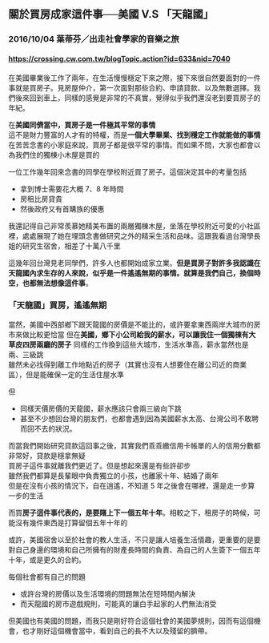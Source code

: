 ## 關於買房成家這件事──美國 V.S 「天龍國」
### 2016/10/04 葉蒂芬／出走社會學家的音樂之旅
#### https://crossing.cw.com.tw/blogTopic.action?id=633&nid=7040

在美國畢業後工作了兩年，在生活慢慢穩定下來之際，接下來很自然要面對的一件事就是買房子。見房屋仲介，第一次面對那些合約、申請貸款、以及無數選擇。我們後來回到車上，同樣的感覺是非常的不真實，覺得似乎我們還沒老到要買房子的年紀。  

在**美國同儕當中，買房子是一件極其平常的事情**  
這不是財力豐富的人才有的特權，而是**一個大學畢業、找到穩定工作就能做的事情**  
在苦苦念書的小家庭來說，買房子都是很平常的事情。而如果不問，大家也都會以為我們住的獨棟小木屋是買的  

一位工作幾年回來念書的同學在學校附近買了房子。這個決定其中的考量包括  
- 拿到博士需要花大概 7、8 年時間
- 房租比房貸貴
- 然後政府又有首購族的優惠

我還記得自己非常羨慕她精美布置的兩層獨棟木屋，坐落在學校附近可愛的小社區裡，處處展現了她在埋頭念書做研究之外的精采生活和品味。這跟我看過台灣學長姐的研究生宿舍，相差了十萬八千里  

這幾年回台灣見老同學們，許多人也都開始成家立業。**但是買房子對許多我認識在天龍國內求生存的人來說，似乎是一件遙遙無期的事情。就算是我們自己，換個時空，也都無法想像這件事**。

### 「天龍國」買房，遙遙無期

當然，美國中西部鄉下跟天龍國的房價是不能比的，或許要拿東西兩岸大城市的房市來做比較更恰當
但在**美國，鄉下小公司給我的薪水，可以讓我住一個獨棟有大草皮四房兩廳的房子**
同樣的工作換到這些大城市，生活水準高，薪水當然也是兩、三級跳  
雖然未必找得到離工作地點近的房子（其實也沒有人想要住在離公司近的商業區），但是能確保一定的生活住屋水準  

但
- 同樣天價房價的天龍國，薪水應該只會兩三級向下跳
- 甚至不少想回台灣的朋友們，也都會遇到因為美國薪水太高、台灣公司不敢聘而回不去的狀況。

而當我們開始研究貸款這回事之後，其實我們乖乖繳信用卡帳單的人的信用分數都非常好，貸款是穩拿無疑  
買房子這件事就離我們更近了。但是想起來還是有些許卻步  
雖然我們都算是長輩眼中負責獨立的小孩，也離家十年、結婚了兩年  
但是在沒有小孩的情況下，自在逍遙，不知道 5 年之後會在哪裡，還是走一步算一步的生活  

而買**房子這件事代表的，是要賭上下一個五年十年**。相較之下，租房子的時候，可能沒有幾件東西是打算留個五年十年的

或許，美國宿舍以至於社會的教人生活，不只是讓人培養生活情趣，更重要的是要對自己身邊的環境和自己所擁有的財產長時間的負責、為自己的人生簽下一個五年十年，或是更久的合約。

每個社會都有自己的問題
- 或許台灣的房價以及生活環境的問題無法在短時間內解決
- 而天龍國的房市遊戲規則，可能真的讓白手起家的人們無法消受

但美國也有美國的問題，而我只是剛好符合這個社會的美國夢規則，因而有這個機會，也才剛好這個機會當中，看到自己的長不大以及殘留的臍帶。
